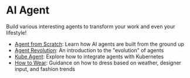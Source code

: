 # AI Agent

Build various interesting agents to transform your work and even your lifestyle!

- [Agent from Scratch](./scratch/README.md): Learn how AI agents are built from the ground up
- [Agent Revolution](./agent-evolution.md): An introduction to the "evolution" of agents
- [Kube Agent](./kube-agent/): Explore how to integrate agents with Kubernetes
- [How to Wear](./how-to-wear/README.md): Guidance on how to dress based on weather, designer input, and fashion trends
